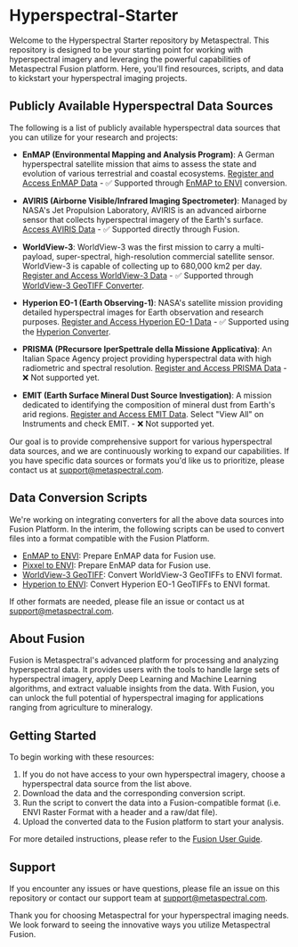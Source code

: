 # Hyperspectral-Starter

Welcome to the Hyperspectral Starter repository by Metaspectral. This repository is designed to be your starting point for working with hyperspectral imagery and leveraging the powerful capabilities of Metaspectral Fusion platform. Here, you'll find resources, scripts, and data to kickstart your hyperspectral imaging projects.

## Publicly Available Hyperspectral Data Sources

The following is a list of publicly available hyperspectral data sources that you can utilize for your research and projects:

- **EnMAP (Environmental Mapping and Analysis Program)**: A German hyperspectral satellite mission that aims to assess the state and evolution of various terrestrial and coastal ecosystems. [Register and Access EnMAP Data](https://www.enmap.org/) - ✅ Supported through [EnMAP to ENVI](./enmap-to-envi-converter) conversion.

- **AVIRIS (Airborne Visible/Infrared Imaging Spectrometer)**: Managed by NASA's Jet Propulsion Laboratory, AVIRIS is an advanced airborne sensor that collects hyperspectral imagery of the Earth's surface. [Access AVIRIS Data](https://aviris.jpl.nasa.gov/data/get_aviris_data.html) - ✅ Supported directly through Fusion.

- **WorldView-3**: WorldView-3 was the first mission to carry a multi-payload, super-spectral, high-resolution commercial satellite sensor. WorldView-3 is capable of collecting up to 680,000 km2 per day. [Register and Access WorldView-3 Data](https://earth.esa.int/eogateway/catalog/worldview-3-full-archive-and-tasking) - ✅ Supported through [WorldView-3 GeoTIFF Converter](./worldview3-to-envi-converter).

- **Hyperion EO-1 (Earth Observing-1)**: NASA's satellite mission providing detailed hyperspectral images for Earth observation and research purposes. [Register and Access Hyperion EO-1 Data](https://data.nasa.gov/dataset/EO-1-Hyperion/ethf-arwz/data) - ✅ Supported using the [Hyperion Converter](./hyperion-to-envi-converter).

- **PRISMA (PRecursore IperSpettrale della Missione Applicativa)**: An Italian Space Agency project providing hyperspectral data with high radiometric and spectral resolution. [Register and Access PRISMA Data](https://sbg.jpl.nasa.gov/news-events/prisma-data-are-now-available-for-access) - ❌ Not supported yet.


- **EMIT (Earth Surface Mineral Dust Source Investigation)**: A mission dedicated to identifying the composition of mineral dust from Earth's arid regions. [Register and Access EMIT Data](https://urs.earthdata.nasa.gov/). Select "View All" on Instruments and check EMIT. - ❌ Not supported yet.


Our goal is to provide comprehensive support for various hyperspectral data sources, and we are continuously working to expand our capabilities. If you have specific data sources or formats you'd like us to prioritize, please contact us at [support@metaspectral.com](mailto:support@metaspectral.com).

## Data Conversion Scripts

We're working on integrating converters for all the above data sources into Fusion Platform. In the interim, the following scripts can be used to convert files into a format compatible with the Fusion Platform.

- [EnMAP to ENVI]((./enmap-to-envi-converter)): Prepare EnMAP data for Fusion use.
- [Pixxel to ENVI](./pixxel-to-envi-converter): Prepare EnMAP data for Fusion use.
- [WorldView-3 GeoTIFF](./worldview3-to-envi-converter): Convert WorldView-3 GeoTIFFs to ENVI format.
- [Hyperion to ENVI](./hyperion-to-envi-converter): Convert Hyperion EO-1 GeoTIFFs to ENVI format.

If other formats are needed, please file an issue or contact us at [support@metaspectral.com](mailto:support@metaspectral.com).

<!-- - `prisma_to_fusion.py`: Convert PRISMA data for Fusion.
- `aviris_to_fusion.py`: Transform AVIRIS data into Fusion-ready format.
- `hyperion_to_fusion.py`: Adapt Hyperion EO-1 data for Fusion.
- `emit_to_fusion.py`: Process EMIT data for Fusion compatibility. -->

## About Fusion

Fusion is Metaspectral's advanced platform for processing and analyzing hyperspectral data. It provides users with the tools to handle large sets of hyperspectral imagery, apply Deep Learning and Machine Learning algorithms, and extract valuable insights from the data. With Fusion, you can unlock the full potential of hyperspectral imaging for applications ranging from agriculture to mineralogy.

## Getting Started

To begin working with these resources:

1. If you do not have access to your own hyperspectral imagery, choose a hyperspectral data source from the list above.
2. Download the data and the corresponding conversion script.
3. Run the script to convert the data into a Fusion-compatible format (i.e. ENVI Raster Format with a header and a raw/dat file).
4. Upload the converted data to the Fusion platform to start your analysis.

For more detailed instructions, please refer to the [Fusion User Guide](https://metaspectral.readme.io/docs/fusion-user-guide-copy).

## Support

If you encounter any issues or have questions, please file an issue on this repository or contact our support team at [support@metaspectral.com](mailto:support@metaspectral.com).

Thank you for choosing Metaspectral for your hyperspectral imaging needs. We look forward to seeing the innovative ways you utilize Metaspectral Fusion.
